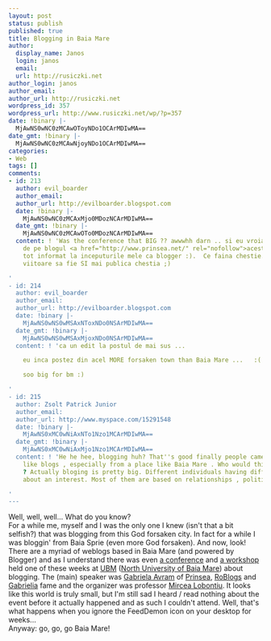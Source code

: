 ```yaml
---
layout: post
status: publish
published: true
title: Blogging in Baia Mare
author:
  display_name: Janos
  login: janos
  email: 
  url: http://rusiczki.net
author_login: janos
author_email: 
author_url: http://rusiczki.net
wordpress_id: 357
wordpress_url: http://www.rusiczki.net/wp/?p=357
date: !binary |-
  MjAwNS0wNC0zMCAwOToyNDo1OCArMDIwMA==
date_gmt: !binary |-
  MjAwNS0wNC0zMCAwNjoyNDo1OCArMDIwMA==
categories:
- Web
tags: []
comments:
- id: 213
  author: evil_boarder
  author_email: 
  author_url: http://evilboarder.blogspot.com
  date: !binary |-
    MjAwNS0wNC0zMCAxMjo0MDozNCArMDIwMA==
  date_gmt: !binary |-
    MjAwNS0wNC0zMCAwOTo0MDozNCArMDIwMA==
  content: ! 'Was the conference that BIG ?? awwwhh darn .. si eu vroiam sa merg atunci,
    de pe blogul <a href="http://www.prinsea.net/" rel="nofollow">acesta</a> m-am
    tot informat la inceputurile mele ca blogger :).  Ce faina chestie. Sper ca data
    viitoare sa fie SI mai publica chestia ;)

'
- id: 214
  author: evil_boarder
  author_email: 
  author_url: http://evilboarder.blogspot.com
  date: !binary |-
    MjAwNS0wNS0wMSAxNToxNDo0NSArMDIwMA==
  date_gmt: !binary |-
    MjAwNS0wNS0wMSAxMjoxNDo0NSArMDIwMA==
  content: ! 'ca un edit la postul de mai sus ...

    eu inca postez din acel MORE forsaken town than Baia Mare ...   :(

    soo big for bm :)

'
- id: 215
  author: Zsolt Patrick Junior
  author_email: 
  author_url: http://www.myspace.com/15291548
  date: !binary |-
    MjAwNS0xMC0wNiAxNTo1Nzo1MCArMDIwMA==
  date_gmt: !binary |-
    MjAwNS0xMC0wNiAxMjo1Nzo1MCArMDIwMA==
  content: ! 'He he hee, blogging huh? That''s good finally people came up with stuff
    like blogs , especially from a place like Baia Mare . Who would think of that
    ? Actually bloging is pretty big. Different individuals having different opinions
    about an interest. Most of them are based on relationships , politics or bad jokes...

'
---
```

<p>Well, well, well... What do you know?<br />
For a while me, myself and I was the only one I knew (isn't that a bit selfish?) that was blogging from this God forsaken city. In fact for a while I was bloggin' from Baia Sprie (even more God forsaken). And now, look! There are a myriad of weblogs based in Baia Mare (and powered by Blogger) and as I understand there was even <a href="http://gabrielia.blogspot.com/2005/04/cum-fost-la-baia-mare-vineri.html">a conference</a> and <a href="http://gabrielia.blogspot.com/2005/04/despre-bloguri-si-sansele-noii.html">a workshop</a> held one of these weeks at <a href="http://www.ubm.ro">UBM</a> (<a href="http://www.ubm.ro">North University of Baia Mare</a>) about blogging. The (main) speaker was <a href="http://www.gabriela.avram.go.ro/">Gabriela Avram</a> of <a href="http://www.prinsea.net">Prinsea</a>, <a href="http://cursroblogs.blogspot.com/">RoBlogs</a> and <a href="http://gabrielia.blogspot.com/">Gabrielia</a> fame and the organizer was professor <a href="http://nerezonabilulprofesor.blogspot.com/">Mircea Lobontiu</a>. It looks like this world is truly small, but I'm still sad I heard / read nothing about the event before it actually happened and as such I couldn't attend. Well, that's what happens when you ignore the FeedDemon icon on your desktop for weeks...<br />
Anyway: go, go, go Baia Mare!</p>

